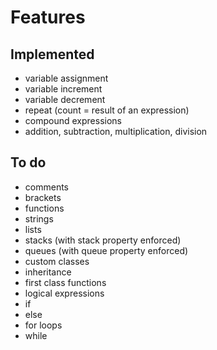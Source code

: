 # Features

## Implemented

- variable assignment
- variable increment
- variable decrement
- repeat (count = result of an expression)
- compound expressions
- addition, subtraction, multiplication, division

## To do

- comments
- brackets
- functions
- strings
- lists
- stacks (with stack property enforced)
- queues (with queue property enforced)
- custom classes
- inheritance
- first class functions
- logical expressions
- if
- else
- for loops
- while
